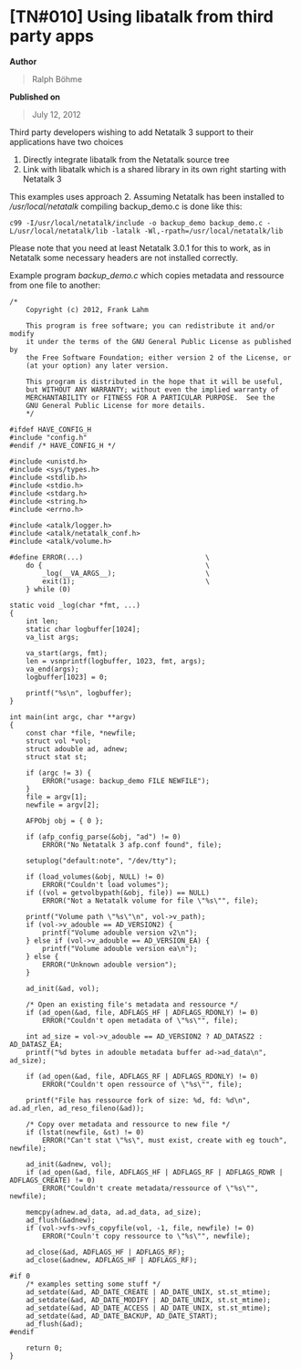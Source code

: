 # \[TN#010\] Using libatalk from third party apps

**Author**

> Ralph Böhme

**Published on**

> July 12, 2012

Third party developers wishing to add Netatalk 3 support to their
applications have two choices

1.  Directly integrate libatalk from the Netatalk source tree
2.  Link with libatalk which is a shared library in its own right
    starting with Netatalk 3

This examples uses approach 2. Assuming Netatalk has been installed to
*/usr/local/netatalk* compiling backup_demo.c is done like this:

```
c99 -I/usr/local/netatalk/include -o backup_demo backup_demo.c -L/usr/local/netatalk/lib -latalk -Wl,-rpath=/usr/local/netatalk/lib
```

Please note that you need at least Netatalk 3.0.1 for this to work, as
in Netatalk some necessary headers are not installed correctly.

Example program *backup_demo.c* which copies metadata and ressource from
one file to another:

```
/*
    Copyright (c) 2012, Frank Lahm 

    This program is free software; you can redistribute it and/or modify
    it under the terms of the GNU General Public License as published by
    the Free Software Foundation; either version 2 of the License, or
    (at your option) any later version.

    This program is distributed in the hope that it will be useful,
    but WITHOUT ANY WARRANTY; without even the implied warranty of
    MERCHANTABILITY or FITNESS FOR A PARTICULAR PURPOSE.  See the
    GNU General Public License for more details.
    */

#ifdef HAVE_CONFIG_H
#include "config.h"
#endif /* HAVE_CONFIG_H */

#include <unistd.h>
#include <sys/types.h>
#include <stdlib.h>
#include <stdio.h>
#include <stdarg.h>
#include <string.h>
#include <errno.h>

#include <atalk/logger.h>
#include <atalk/netatalk_conf.h>
#include <atalk/volume.h>

#define ERROR(...)                              \
    do {                                        \
        _log(__VA_ARGS__);                      \
        exit(1);                                \
    } while (0)

static void _log(char *fmt, ...)
{
    int len;
    static char logbuffer[1024];
    va_list args;

    va_start(args, fmt);
    len = vsnprintf(logbuffer, 1023, fmt, args);
    va_end(args);
    logbuffer[1023] = 0;

    printf("%s\n", logbuffer);
}

int main(int argc, char **argv)
{
    const char *file, *newfile;
    struct vol *vol;
    struct adouble ad, adnew;
    struct stat st;

    if (argc != 3) {
        ERROR("usage: backup_demo FILE NEWFILE");
    }
    file = argv[1];
    newfile = argv[2];

    AFPObj obj = { 0 };

    if (afp_config_parse(&obj, "ad") != 0)
        ERROR("No Netatalk 3 afp.conf found", file);

    setuplog("default:note", "/dev/tty");

    if (load_volumes(&obj, NULL) != 0)
        ERROR("Couldn't load volumes");
    if ((vol = getvolbypath(&obj, file)) == NULL)
        ERROR("Not a Netatalk volume for file \"%s\"", file);

    printf("Volume path \"%s\"\n", vol->v_path);
    if (vol->v_adouble == AD_VERSION2) {
        printf("Volume adouble version v2\n");
    } else if (vol->v_adouble == AD_VERSION_EA) {
        printf("Volume adouble version ea\n");
    } else {
        ERROR("Unknown adouble version");
    }

    ad_init(&ad, vol);

    /* Open an existing file's metadata and ressource */
    if (ad_open(&ad, file, ADFLAGS_HF | ADFLAGS_RDONLY) != 0)
        ERROR("Couldn't open metadata of \"%s\"", file);

    int ad_size = vol->v_adouble == AD_VERSION2 ? AD_DATASZ2 : AD_DATASZ_EA;
    printf("%d bytes in adouble metadata buffer ad->ad_data\n", ad_size);

    if (ad_open(&ad, file, ADFLAGS_RF | ADFLAGS_RDONLY) != 0)
        ERROR("Couldn't open ressource of \"%s\"", file);

    printf("File has ressource fork of size: %d, fd: %d\n", ad.ad_rlen, ad_reso_fileno(&ad));

    /* Copy over metadata and ressource to new file */
    if (lstat(newfile, &st) != 0)
        ERROR("Can't stat \"%s\", must exist, create with eg touch", newfile);

    ad_init(&adnew, vol);
    if (ad_open(&ad, file, ADFLAGS_HF | ADFLAGS_RF | ADFLAGS_RDWR | ADFLAGS_CREATE) != 0)
        ERROR("Couldn't create metadata/ressource of \"%s\"", newfile);

    memcpy(adnew.ad_data, ad.ad_data, ad_size);
    ad_flush(&adnew);
    if (vol->vfs->vfs_copyfile(vol, -1, file, newfile) != 0)
        ERROR("Couln't copy ressource to \"%s\"", newfile);

    ad_close(&ad, ADFLAGS_HF | ADFLAGS_RF);
    ad_close(&adnew, ADFLAGS_HF | ADFLAGS_RF);

#if 0
    /* examples setting some stuff */
    ad_setdate(&ad, AD_DATE_CREATE | AD_DATE_UNIX, st.st_mtime);
    ad_setdate(&ad, AD_DATE_MODIFY | AD_DATE_UNIX, st.st_mtime);
    ad_setdate(&ad, AD_DATE_ACCESS | AD_DATE_UNIX, st.st_mtime);
    ad_setdate(&ad, AD_DATE_BACKUP, AD_DATE_START);
    ad_flush(&ad);
#endif

    return 0;
}
```
